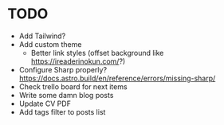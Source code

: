 # TODO

- Add Tailwind?
- Add custom theme
  - Better link styles (offset background like https://ireaderinokun.com/?)
- Configure Sharp properly? https://docs.astro.build/en/reference/errors/missing-sharp/
- Check trello board for next items
- Write some damn blog posts
- Update CV PDF
- Add tags filter to posts list